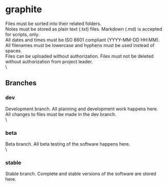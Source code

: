 # graphite

Files must be sorted into their related folders.\
Notes must be stored as plain text (.txt) files. Markdown (.md) is accepted for scripts, only.\
All dates and times must be ISO 8601 compliant (YYYY-MM-DD HH:MM).\
All filenames must be lowercase and hyphens must be used instead of spaces.\
Files can be uploaded without authorization. Files must not be deleted without authorization from project leader.\
\
## Branches
### dev
Development branch. All planning and development work happens here.\
All changes to files must be made in the dev branch.\
\
### beta
Beta branch. All beta testing of the software happens here.\
\
### stable
Stable branch. Complete and stable versions of the software are stored here.
